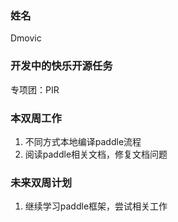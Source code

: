 ### 姓名

Dmovic

### 开发中的快乐开源任务

专项团：PIR

### 本双周工作

1. 不同方式本地编译paddle流程
2. 阅读paddle相关文档，修复文档问题

### 未来双周计划

1. 继续学习paddle框架，尝试相关工作